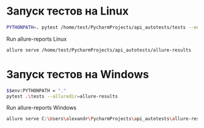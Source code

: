 # Запуск тестов на Linux
```bash
PYTHONPATH=. pytest /home/test/PycharmProjects/api_autotests/tests --env=prod --alluredir=allure-results 
```

Run allure-reports Linux
```bash
allure serve /home/test/PycharmProjects/api_autotests/allure-results
```

# Запуск тестов на Windows
```bash
$$env:PYTHONPATH = "."
pytest .\tests --alluredir=allure-results
```

Run allure-reports Windows
```bash
allure serve C:\Users\alexandr\PycharmProjects\api_autotests\allure-results
```
